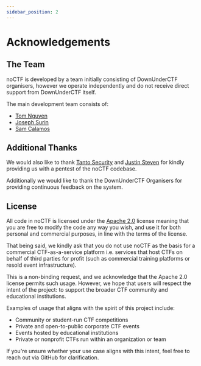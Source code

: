 ```yaml
---
sidebar_position: 2
---
```


# Acknowledgements

## The Team
noCTF is developed by a team initially consisting of DownUnderCTF organisers,
however we operate independently and do not receive direct support from
DownUnderCTF itself.

The main development team consists of:
- [Tom Nguyen](https://github.com/lecafard)
- [Joseph Surin](https://github.com/josephsurin)
- [Sam Calamos](https://github.com/bluealder)

## Additional Thanks
We would also like to thank [Tanto Security](https://tantosec.com) and
[Justin Steven](https://github.com/justinsteven) for kindly providing us with a
pentest of the noCTF codebase. 

Additionally we would like to thank the DownUnderCTF Organisers for providing
continuous feedback on the system.

## License
All code in noCTF is licensed under the
[Apache 2.0](https://www.apache.org/licenses/LICENSE-2.0) license meaning that
you are free to modify the code any way you wish, and use it for both personal
and commercial purposes, in line with the terms of the license.

That being said, we kindly ask that you do not use noCTF as the basis for a
commercial CTF-as-a-service platform i.e. services that host CTFs on behalf of
third parties for profit (such as commercial training platforms or resold event infrastructure).

This is a non-binding request, and we acknowledge that the Apache 2.0 license
permits such usage. However, we hope that users will respect the intent of the
project: to support the broader CTF community and educational institutions.

Examples of usage that aligns with the spirit of this project include:
- Community or student-run CTF competitions
- Private and open-to-public corporate CTF events
- Events hosted by educational institutions
- Private or nonprofit CTFs run within an organization or team

If you're unsure whether your use case aligns with this intent, feel free to
reach out via GitHub for clarification.

